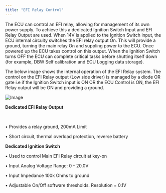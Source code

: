 ```yaml
---
title: "EFI Relay Control"
---
```



The ECU can control an EFI relay, allowing for management of its own power supply. To achieve this a dedicated Ignition Switch Input and EFI Relay Output are used. When 14V is applied to the Ignition Switch input, the ECU internal circuity switches the EFI relay output On. This will provide a ground, turning the main relay On and suppling power to the ECU. Once powered up the ECU takes control on this output. When the Ignition Switch turns OFF the ECU can complete critical tasks before shutting itself down (for example, DBW Self calibration and ECU Logging data storage).&nbsp;


The below image shows the internal operation of the EFI Relay system. The control on the EFI Relay output (Low side driver) is managed by a diode OR gate i.e if the Ignition Switch input is ON OR the ECU Control is ON, the EFI Relay output will be ON and providing a ground.&nbsp;


![Image](</lib/Untitled224.png>)



**Dedicated EFI Relay Output**

**&nbsp;**

• Provides a relay ground, 200mA Limit&nbsp;

• Short circuit, thermal overload protection, reverse battery&nbsp;


**Dedicated Ignition Switch**&nbsp;


• Used to control Main EFI Relay circuit at key-on&nbsp;

• Input Analog Voltage Range: 0 - 20.0V&nbsp;

• Input Impedance 100k Ohms to ground&nbsp;

• Adjustable On/Off software thresholds. Resolution = 0.1V&nbsp;

